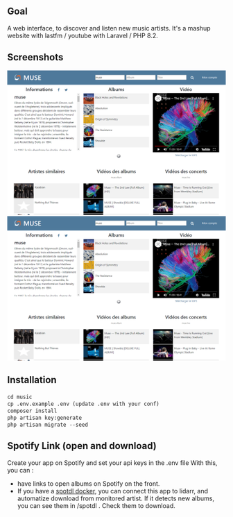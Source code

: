 ## Goal
A web interface, to discover and listen new music artists.
It's a mashup website with lastfm / youtube with Laravel / PHP 8.2.

## Screenshots
<img src="./public/images/screenshot_1.png" />
<img src="./public/images/screenshot_1.png" />

## Installation

``` git clone git@github.com:ynizon/music.git
cd music
cp .env.example .env (update .env with your conf)
composer install
php artisan key:generate
php artisan migrate --seed
```

## Spotify Link (open and download)
Create your app on Spotify and set your api keys in the .env file
With this, you can :
- have links to open albums on Spotify on the front.
- If you have a <a href="https://github.com/spotDL/spotify-downloader">spotdl docker</a>, 
you can connect this app to lidarr, and automatize download from monitored artist.
If it detects new albums, you can see them in /spotdl . Check them to download.